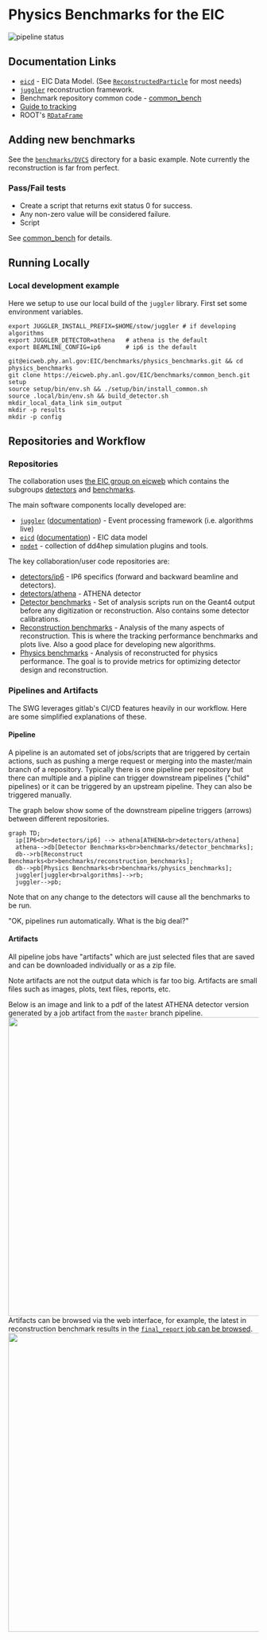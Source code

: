 Physics Benchmarks for the EIC
==============================

![pipeline status](https://eicweb.phy.anl.gov/EIC/benchmarks/physics_benchmarks/badges/master/pipeline.svg)

## Documentation Links

- [`eicd`](https://eic.phy.anl.gov/eicd) - EIC Data Model. (See [`ReconstructedParticle`](https://eic.phy.anl.gov/eicd/classeic_1_1_reconstructed_particle.html) for most needs)
- [`juggler`](https://eic.phy.anl.gov/juggler) reconstruction framework.
- Benchmark repository common code - [common_bench](https://eicweb.phy.anl.gov/EIC/benchmarks/common_bench)
- [Guide to tracking](https://eicweb.phy.anl.gov/EIC/documentation/guide_to_tracking/-/blob/master/README.md)
- ROOT's [`RDataFrame`](https://root.cern/doc/master/classROOT_1_1RDataFrame.html)

## Adding new benchmarks

See the [`benchmarks/DVCS`](https://eicweb.phy.anl.gov/EIC/benchmarks/physics_benchmarks/-/tree/master/benchmarks/dvcs)
directory for a basic example. Note currently the reconstruction is far from perfect.

### Pass/Fail tests

- Create a script that returns exit status 0 for success.
- Any non-zero value will be considered failure.
- Script  

See [common_bench](https://eicweb.phy.anl.gov/EIC/benchmarks/common_bench) for details.

## Running Locally

### Local development example

Here we setup to use our local build of the `juggler` library.
First set some environment variables.
```
export JUGGLER_INSTALL_PREFIX=$HOME/stow/juggler # if developing algorithms
export JUGGLER_DETECTOR=athena   # athena is the default
export BEAMLINE_CONFIG=ip6       # ip6 is the default
```

```
git@eicweb.phy.anl.gov:EIC/benchmarks/physics_benchmarks.git && cd physics_benchmarks
git clone https://eicweb.phy.anl.gov/EIC/benchmarks/common_bench.git setup
source setup/bin/env.sh && ./setup/bin/install_common.sh
source .local/bin/env.sh && build_detector.sh
mkdir_local_data_link sim_output
mkdir -p results
mkdir -p config

```

## Repositories and Workflow

### Repositories

The collaboration uses [the EIC group on eicweb](https://eicweb.phy.anl.gov/EIC) which contains the subgroups
[detectors](https://eicweb.phy.anl.gov/EIC/detectors) and
[benchmarks](https://eicweb.phy.anl.gov/EIC/benchmarks). 

The main software components locally developed are:
- [`juggler`](https://eicweb.phy.anl.gov/EIC/juggler) ([documentation](https://eic.phy.anl.gov/juggler)) - Event processing framework (i.e. algorithms live)
- [`eicd`](https://eicweb.phy.anl.gov/EIC/eicd) ([documentation](https://eic.phy.anl.gov/eicd)) - EIC data model
- [`npdet`](https://eicweb.phy.anl.gov/EIC/npdet) - collection of dd4hep simulation plugins and tools.

The key collaboration/user code repositories are:

- [detectors/ip6](https://eicweb.phy.anl.gov/EIC/detectors/ip6) - IP6 specifics (forward and backward beamline and detectors).
- [detectors/athena](https://eicweb.phy.anl.gov/EIC/detectors/athena) - ATHENA detector
- [Detector benchmarks](https://eicweb.phy.anl.gov/EIC/benchmarks/detector_benchmarks) - Set of analysis scripts  run on the Geant4 output before any digitization or reconstruction. Also contains some detector calibrations.
- [Reconstruction benchmarks](https://eicweb.phy.anl.gov/EIC/benchmarks/reconstruction_benchmarks) - Analysis of the many aspects of reconstruction. This is where the tracking performance benchmarks and plots live. Also a good place for developing new algorithms.
- [Physics benchmarks](https://eicweb.phy.anl.gov/EIC/benchmarks/physics_benchmarks) - Analysis of reconstructed for physics performance.  The goal is to provide metrics for optimizing detector design and reconstruction. 


### Pipelines and Artifacts

The SWG leverages gitlab's CI/CD features heavily in our workflow.
Here are some simplified explanations of these.

#### Pipeline 

A pipeline is an automated set of jobs/scripts that are triggered by certain actions, such as pushing a merge request or merging into the master/main branch of a repository.
Typically there is one pipeline per repository but there can multiple and a pipline can trigger downstream pipelines ("child" pipelines) or it can be triggered by an upstream pipeline. They can also be triggered manually.

The graph below show some of the downstream pipeline triggers (arrows) between different repositories.
```mermaid
graph TD;
  ip[IP6<br>detectors/ip6] --> athena[ATHENA<br>detectors/athena]
  athena-->db[Detector Benchmarks<br>benchmarks/detector_benchmarks];
  db-->rb[Reconstruct Benchmarks<br>benchmarks/reconstruction_benchmarks];
  db-->pb[Physics Benchmarks<br>benchmarks/physics_benchmarks];
  juggler[juggler<br>algorithms]-->rb;
  juggler-->pb;
```

Note that on any change to the detectors will cause all the benchmarks to be run.

"OK, pipelines run automatically. What is the big deal?"

#### Artifacts

All pipeline jobs have "artifacts" which are just selected files that are saved and can be downloaded individually or as a zip file.

Note artifacts are not the output data which is far too big. Artifacts are small files such as images, plots, text files, reports, etc.

Below is an image and link to a pdf of the latest ATHENA detector version generated by a job artifact from the `master` branch pipeline.
<br>
<a href="https://eicweb.phy.anl.gov/api/v4/projects/473/jobs/artifacts/master/raw/images/view01.pdf?job=report">
<img src="https://eicweb.phy.anl.gov/api/v4/projects/473/jobs/artifacts/master/raw/images/view01.png?job=report" width="600px" />
</a>
<br>
Artifacts can be browsed via the web interface, for example, the latest in reconstruction benchmark results in the 
[`final_report` job can be browsed](https://eicweb.phy.anl.gov/EIC/benchmarks/physics_benchmarks/-/jobs/artifacts/master/browse/results?job=final_report).
<br>
<a href="https://eicweb.phy.anl.gov/api/v4/projects/400/jobs/artifacts/master/raw/results/dvcs/Q2.png?job=dvcs:results">
<img src="https://eicweb.phy.anl.gov/api/v4/projects/400/jobs/artifacts/master/raw/results/dvcs/Q2.png?job=dvcs:results" width="600px" />
</a>
<br>



